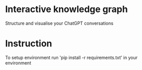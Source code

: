# Interactive knowledge graph  
Structure and visualise your ChatGPT conversations  
  
# Instruction  
To setup environment run 'pip install -r requirements.txt' in your environment  

